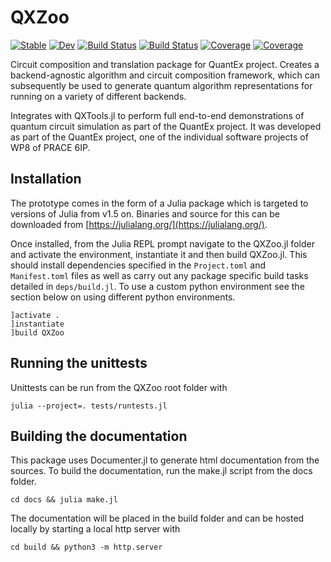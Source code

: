 # QXZoo

[![Stable](https://img.shields.io/badge/docs-stable-blue.svg)](https://JuliaQX.github.io/QXZoo.jl/stable)
[![Dev](https://img.shields.io/badge/docs-dev-blue.svg)](https://JuliaQX.github.io/QXZoo.jl/dev)
[![Build Status](https://github.com/JuliaQX/QXZoo.jl/workflows/CI/badge.svg)](https://github.com/JuliaQX/QXZoo.jl/actions)
[![Build Status](https://github.com/JuliaQX/QXZoo.jl/badges/master/pipeline.svg)](https://github.com/JuliaQX/QXZoo.jl/pipelines)
[![Coverage](https://github.com/JuliaQX/QXZoo.jl/badges/master/coverage.svg)](https://github.com/JuliaQX/QXZoo.jl/commits/master)
[![Coverage](https://codecov.io/gh/JuliaQX/QXZoo.jl/branch/master/graph/badge.svg)](https://codecov.io/gh/JuliaQX/QXZoo.jl)


Circuit composition and translation package for QuantEx project.
Creates a backend-agnostic algorithm and circuit composition framework,
which can subsequently be used to generate quantum algorithm representations
for running on a variety of different backends.

Integrates with QXTools.jl to perform full end-to-end demonstrations
of quantum circuit simulation as part of the QuantEx project. It was developed 
as part of the QuantEx project, one of the individual software projects of WP8 
of PRACE 6IP.

## Installation

The prototype comes in the form of a Julia package which is targeted to versions
of Julia from v1.5 on. Binaries and source for this can be downloaded from
[https://julialang.org/](https://julialang.org/).

Once installed, from the Julia REPL prompt navigate to the QXZoo.jl folder
and activate the environment, instantiate it and then build QXZoo.jl.
This should install dependencies specified in the `Project.toml` and
`Manifest.toml` files as well as carry out any package specific build tasks
detailed in `deps/build.jl`. To use a custom python environment see the section
below on using different python environments.

```
]activate .
]instantiate
]build QXZoo
```

## Running the unittests

Unittests can be run from the QXZoo root folder with

```
julia --project=. tests/runtests.jl
```

## Building the documentation

This package uses Documenter.jl to generate html documentation from the sources.
To build the documentation, run the make.jl script from the docs folder.

```
cd docs && julia make.jl
```

The documentation will be placed in the build folder and can be hosted locally
by starting a local http server with

```
cd build && python3 -m http.server
```
